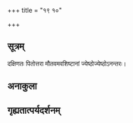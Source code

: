 +++
title = "१९ १०"

+++
## सूत्रम्
दक्षिणतः पितोत्तरा मौतवमवशिष्टानां ज्येष्ठोज्येष्ठोऽनन्तरः।
## अनाकुला

## गृह्यतात्पर्यदर्शनम्

